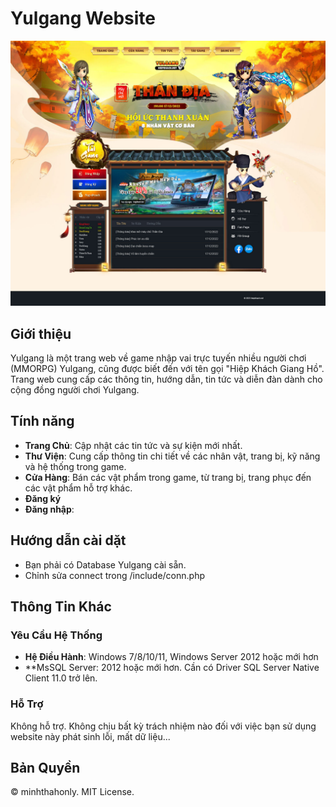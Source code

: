 # Yulgang Website

![HiepKhach](./hiepkhach.net.jpg)

## Giới thiệu

Yulgang là một trang web về game nhập vai trực tuyến nhiều người chơi (MMORPG) Yulgang, cũng được biết đến với tên gọi "Hiệp Khách Giang Hồ". Trang web cung cấp các thông tin, hướng dẫn, tin tức và diễn đàn dành cho cộng đồng người chơi Yulgang.

## Tính năng

- **Trang Chủ**: Cập nhật các tin tức và sự kiện mới nhất.
- **Thư Viện**: Cung cấp thông tin chi tiết về các nhân vật, trang bị, kỹ năng và hệ thống trong game.
- **Cửa Hàng**: Bán các vật phẩm trong game, từ trang bị, trang phục đến các vật phẩm hỗ trợ khác.
- **Đăng ký**
- **Đăng nhập**: 

## Hướng dẫn cài dặt
- Bạn phải có Database Yulgang cài sẵn.
- Chỉnh sửa connect trong /include/conn.php

## Thông Tin Khác

### Yêu Cầu Hệ Thống

- **Hệ Điều Hành**: Windows 7/8/10/11, Windows Server 2012 hoặc mới hơn
- **MsSQL Server: 2012 hoặc mới hơn. Cần có Driver SQL Server Native Client 11.0 trở lên.

### Hỗ Trợ

Không hỗ trợ.
Không chịu bất kỳ trách nhiệm nào đối với việc bạn sử dụng website này phát sinh lỗi, mất dữ liệu... 

## Bản Quyền

&copy; minhthahonly. MIT License.
